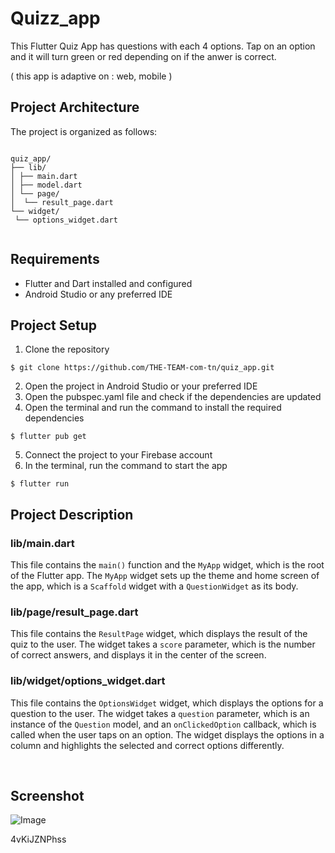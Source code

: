 
# Quizz_app

This Flutter Quiz App has questions with each 4 options. Tap on an option and it will turn green or red depending on if the anwer is correct.

( this app is adaptive on : web, mobile )


## Project Architecture

The project is organized as follows:

```

quiz_app/
├── lib/
│ ├── main.dart
│ ├── model.dart
│ └── page/
│  └── result_page.dart
└── widget/
 └── options_widget.dart


```

## Requirements
- Flutter and Dart installed and configured
- Android Studio or any preferred IDE


## Project Setup
1. Clone the repository

```
$ git clone https://github.com/THE-TEAM-com-tn/quiz_app.git
```

2. Open the project in Android Studio or your preferred IDE
3. Open the pubspec.yaml file and check if the dependencies are updated
4. Open the terminal and run the command to install the required dependencies

```
$ flutter pub get
```

5. Connect the project to your Firebase account
6. In the terminal, run the command to start the app

```
$ flutter run
```

## Project Description



### lib/main.dart

This file contains the `main()` function and the `MyApp` widget, which is the root of the Flutter app. The `MyApp` widget sets up the theme and home screen of the app, which is a `Scaffold` widget with a `QuestionWidget` as its body.

### lib/page/result_page.dart

This file contains the `ResultPage` widget, which displays the result of the quiz to the user. The widget takes a `score` parameter, which is the number of correct answers, and displays it in the center of the screen.

### lib/widget/options_widget.dart

This file contains the `OptionsWidget` widget, which displays the options for a question to the user. The widget takes a `question` parameter, which is an instance of the `Question` model, and an `onClickedOption` callback, which is called when the user taps on an option. The widget displays the options in a column and highlights the selected and correct options differently.



<br/>


## Screenshot 

![Image](https://user-images.githubusercontent.com/60607576/217896656-ae7953b6-88f9-48d7-b42f-a8a6cf6f634d.gif)

4vKiJZNPhss

